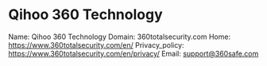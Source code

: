 
# Qihoo 360 Technology

Name: Qihoo 360 Technology
Domain: 360totalsecurity.com
Home: https://www.360totalsecurity.com/en/
Privacy_policy: https://www.360totalsecurity.com/en/privacy/
Email: support@360safe.com
